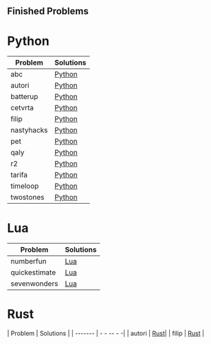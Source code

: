 ## Finished Problems

# Python

| Problem     | Solutions |
|-------------|---------- |
| abc        | [Python](./python/abc) |
| autori     | [Python](./python/autori) |
| batterup   | [Python](./python/batterup) |
| cetvrta    | [Python](./python/cetvrta) |
| filip      | [Python](./python/filip) |
| nastyhacks | [Python](./python/nastyhacks) |
| pet        | [Python](./python/pet) |
| qaly       | [Python](./python/qaly) |
| r2         | [Python](./python/r2) |
| tarifa     | [Python](./python/tarifa) |
| timeloop   | [Python](./python/timeloop) |
| twostones  | [Python](./python/twostones) | 

# Lua

| Problem     | Solutions |
|-------------|---------- |
| numberfun  | [Lua](./lua/numberfun) |
| quickestimate | [Lua](./lua/quickestimate) |
| sevenwonders | [Lua](./lua/sevenwonders) |

# Rust

| Problem | Solutions |
| ------- | - - -- - -|
| autori | [Rust](./rust/autori)|
| filip | [Rust](./rust/filip) |
